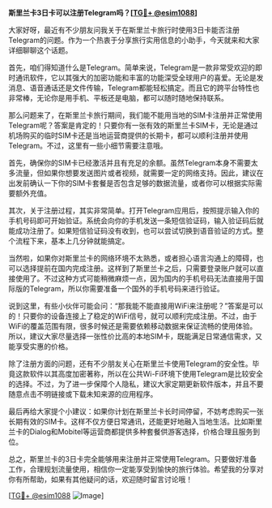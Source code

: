 **斯里兰卡3日卡可以注册Telegram吗？[[TG💪+ @esim1088](https://t.me/s/esim1088)]**

大家好呀，最近有不少朋友问我关于在斯里兰卡旅行时使用3日卡能否注册Telegram的问题。作为一个热衷于分享旅行实用信息的小助手，今天就来和大家详细聊聊这个话题。

首先，咱们得知道什么是Telegram。简单来说，Telegram是一款非常受欢迎的即时通讯软件，它以其强大的加密功能和丰富的功能深受全球用户的喜爱。无论是发消息、语音通话还是文件传输，Telegram都能轻松搞定。而且它的跨平台特性也非常棒，无论你是用手机、平板还是电脑，都可以随时随地保持联系。

那么问题来了，在斯里兰卡旅行期间，我们能不能用当地的SIM卡注册并正常使用Telegram呢？答案是肯定的！只要你有一张有效的斯里兰卡SIM卡，无论是通过机场购买的临时SIM卡还是当地运营商提供的长期卡，都可以顺利注册并使用Telegram。不过，这里有一些小细节需要注意哦。

首先，确保你的SIM卡已经激活并且有充足的余额。虽然Telegram本身不需要太多流量，但如果你想要发送图片或者视频，就需要一定的网络支持。因此，建议在出发前确认一下你的SIM卡套餐是否包含足够的数据流量，或者你可以根据实际需要额外充值。

其次，关于注册过程，其实非常简单。打开Telegram应用后，按照提示输入你的手机号码即可开始验证。系统会向你的手机发送一条短信验证码，输入验证码后就能成功注册了。如果短信验证码没有收到，也可以尝试切换到语音验证的方式。整个流程下来，基本上几分钟就能搞定。

当然啦，如果你对斯里兰卡的网络环境不太熟悉，或者担心语言沟通上的障碍，也可以选择提前在国内完成注册。这样到了斯里兰卡之后，只需要登录账户就可以直接使用了。不过这种方式可能稍微麻烦一点，因为国内的手机号码无法直接用于国际版的Telegram，所以你需要准备一个国外的手机号码来进行验证。

说到这里，有些小伙伴可能会问：“那我能不能直接用WiFi来注册呢？”答案是可以的！只要你的设备连接上了稳定的WiFi信号，就可以顺利完成注册。不过，由于WiFi的覆盖范围有限，很多时候还是需要依赖移动数据来保证流畅的使用体验。所以，建议大家尽量选择一张性价比高的本地SIM卡，既能满足日常通信需求，又能享受实惠的价格。

除了注册方面的问题，还有不少朋友关心在斯里兰卡使用Telegram的安全性。毕竟这款软件以其高度加密著称，所以在公共Wi-Fi环境下使用Telegram是比较安全的选择。不过，为了进一步保障个人隐私，建议大家定期更新软件版本，并且不要随意点击不明链接或下载未知来源的应用程序。

最后再给大家提个小建议：如果你计划在斯里兰卡长时间停留，不妨考虑购买一张长期有效的SIM卡。这样不仅方便日常通讯，还能更好地融入当地生活。比如斯里兰卡的Dialog和Mobitel等运营商都提供多种套餐供游客选择，价格合理且服务到位。

总之，斯里兰卡的3日卡完全能够用来注册并正常使用Telegram。只要做好准备工作，合理规划流量使用，相信你一定能享受到愉快的旅行体验。希望我的分享对你有所帮助，如果有其他疑问的话，欢迎随时留言讨论哦！

[[TG💪+ @esim1088](https://t.me/s/esim1088) ![Image](https://i.postimg.cc/4NQfJmqS/Snipaste-2025-05-13-00-14-12.png)]